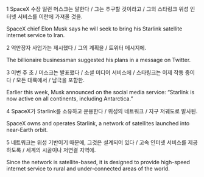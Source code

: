 1 SpaceX 수장 일런 머스크는 말한다 / 그는 추구할 것이라고 / 그의 스타링크 위성 인터넷 서비스를 이란에 가져올 것을.

SpaceX chief Elon Musk says he will seek to bring his Starlink satellite internet service to Iran. 

2 억만장자 사업가는 제시했다 / 그의 계획을 / 트위터 메시지에.

The billionaire businessman suggested his plans in a message on Twitter.

3 이번 주 초 / 머스크는 발표했다 / 소셜 미디어 서비스에 / 스타링크는 이제 작동 중이다 / 모든 대륙에서 / 남극을 포함한.

Earlier this week, Musk announced on the social media service: “Starlink is now active on all continents, including Antarctica.”

4 SpaceX가 Starlink를 소유하고 운용한다 / 위성의 네트워크 / 지구 저궤도로 발사된.

SpaceX owns and operates Starlink, a network of satellites launched into near-Earth orbit.

5 네트워크는 위성 기반이기 때문에, 그것은 설계되어 있다 / 고속 인터넷 서비스를 제공하도록 / 세계의 시골이나 저연결 지역에.

Since the network is satellite-based, it is designed to provide high-speed internet service to rural and under-connected areas of the world.

